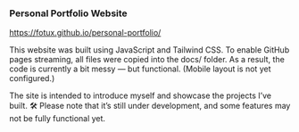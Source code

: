 ### Personal Portfolio Website
https://fotux.github.io/personal-portfolio/

This website was built using JavaScript and Tailwind CSS.
To enable GitHub pages streaming, all files were copied into the docs/ folder. As a result, the code is currently a bit messy — but functional. (Mobile layout is not yet configured.)

The site is intended to introduce myself and showcase the projects I’ve built.
🛠️ Please note that it’s still under development, and some features may not be fully functional yet.

